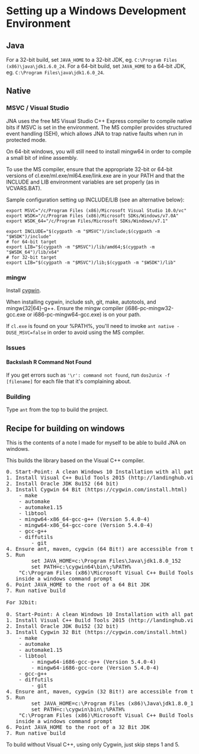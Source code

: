 Setting up a Windows Development Environment
============================================

Java
----

For a 32-bit build, set `JAVA_HOME` to a 32-bit JDK, eg. `C:\Program Files (x86)\java\jdk1.6.0_24`. 
For a 64-bit build, set `JAVA_HOME` to a 64-bit JDK, eg. `C:\Program Files\java\jdk1.6.0_24`. 

Native
------

### MSVC / Visual Studio

JNA uses the free MS Visual Studio C++ Express compiler to compile
native bits if MSVC is set in the environment. The MS compiler provides
structured event handling (SEH), which allows JNA to trap native faults when
run in protected mode. 

On 64-bit windows, you will still need to install mingw64 in order to
compile a small bit of inline assembly.

To use the MS compiler, ensure that the appropriate 32-bit or 64-bit versions
of cl.exe/ml.exe/ml64.exe/link.exe are in your PATH and that the INCLUDE and
LIB environment variables are set properly (as in VCVARS.BAT). 

Sample configuration setting up INCLUDE/LIB (see an alternative below):

```shell
export MSVC="/c/Program Files (x86)/Microsoft Visual Studio 10.0/vc"
export WSDK="/c/Program Files (x86)/Microsoft SDKs/Windows/v7.0A"
export WSDK_64="/c/Program Files/Microsoft SDKs/Windows/v7.1"

export INCLUDE="$(cygpath -m "$MSVC")/include;$(cygpath -m "$WSDK")/include"
# for 64-bit target
export LIB="$(cygpath -m "$MSVC")/lib/amd64;$(cygpath -m "$WSDK_64")/lib/x64"
# for 32-bit target
export LIB="$(cygpath -m "$MSVC")/lib;$(cygpath -m "$WSDK")/lib"
```

### mingw

Install [cygwin](http://www.cygwin.com/).

When installing cygwin, include ssh, git, make, autotools, and mingw{32|64}-g++.
Ensure the mingw compiler (i686-pc-mingw32-gcc.exe or i686-pc-mingw64-gcc.exe) is on your path.

If `cl.exe` is found on your %PATH%, you'll need to invoke `ant native
-DUSE_MSVC=false` in order to avoid using the MS compiler.

### Issues

#### Backslash R Command Not Found

If you get errors such as `'\r': command not found`, run `dos2unix -f [filename]`
for each file that it's complaining about.

### Building

Type `ant` from the top to build the project.

Recipe for building on windows
------------------------------

This is the contents of a note I made for myself to be able to build JNA on
windows.

This builds the library based on the Visual C++ compiler.

<pre>
0. Start-Point: A clean Windows 10 Installation with all patches as of 2017-11-05
1. Install Visual C++ Build Tools 2015 (http://landinghub.visualstudio.com/visual-cpp-build-tools) (the 8.1 SDK is enough)
2. Install Oracle JDK 8u152 (64 bit)
3. Install Cygwin 64 Bit (https://cygwin.com/install.html)
	- make
	- automake
	- automake1.15
	- libtool
	- mingw64-x86_64-gcc-g++ (Version 5.4.0-4)
	- mingw64-x86_64-gcc-core (Version 5.4.0-4)
	- gcc-g++
	- diffutils
        - git 
4. Ensure ant, maven, cygwin (64 Bit!) are accessible from the PATH
5. Run 
        set JAVA_HOME=c:\Program Files\Java\jdk1.8.0_152
        set PATH=c:\cygwin64\bin\;%PATH%
	"C:\Program Files (x86)\Microsoft Visual C++ Build Tools\vcbuildtools.bat" x64
   inside a windows command prompt
6. Point JAVA_HOME to the root of a 64 Bit JDK
7. Run native build

For 32bit:

0. Start-Point: A clean Windows 10 Installation with all patches as of 2017-11-05
1. Install Visual C++ Build Tools 2015 (http://landinghub.visualstudio.com/visual-cpp-build-tools) (the 8.1 SDK is enough)
2. Install Oracle JDK 8u152 (32 bit)
3. Install Cygwin 32 Bit (https://cygwin.com/install.html)
	- make
	- automake
	- automake1.15
	- libtool
        - mingw64-i686-gcc-g++ (Version 5.4.0-4)
        - mingw64-i686-gcc-core (Version 5.4.0-4)
	- gcc-g++
	- diffutils
        - git 
4. Ensure ant, maven, cygwin (32 Bit!) are accessible from the PATH
5. Run 
        set JAVA_HOME=c:\Program Files (x86)\Java\jdk1.8.0_152
        set PATH=c:\cygwin\bin\;%PATH%
	"C:\Program Files (x86)\Microsoft Visual C++ Build Tools\vcbuildtools.bat" x86
   inside a windows command prompt
6. Point JAVA_HOME to the root of a 32 Bit JDK
7. Run native build
</pre>

To build without Visual C++, using only Cygwin, just skip steps 1 and 5.